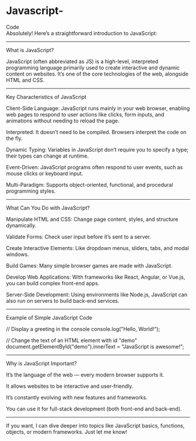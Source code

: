 # Javascript-
Code  
Absolutely! Here’s a straightforward introduction to JavaScript:


---

What is JavaScript?

JavaScript (often abbreviated as JS) is a high-level, interpreted programming language primarily used to create interactive and dynamic content on websites. It’s one of the core technologies of the web, alongside HTML and CSS.


---

Key Characteristics of JavaScript

Client-Side Language:
JavaScript runs mainly in your web browser, enabling web pages to respond to user actions like clicks, form inputs, and animations without needing to reload the page.

Interpreted:
It doesn’t need to be compiled. Browsers interpret the code on the fly.

Dynamic Typing:
Variables in JavaScript don’t require you to specify a type; their types can change at runtime.

Event-Driven:
JavaScript programs often respond to user events, such as mouse clicks or keyboard input.

Multi-Paradigm:
Supports object-oriented, functional, and procedural programming styles.



---

What Can You Do with JavaScript?

Manipulate HTML and CSS:
Change page content, styles, and structure dynamically.

Validate Forms:
Check user input before it’s sent to a server.

Create Interactive Elements:
Like dropdown menus, sliders, tabs, and modal windows.

Build Games:
Many simple browser games are made with JavaScript.

Develop Web Applications:
With frameworks like React, Angular, or Vue.js, you can build complex front-end apps.

Server-Side Development:
Using environments like Node.js, JavaScript can also run on servers to build back-end services.



---

Example of Simple JavaScript Code

// Display a greeting in the console
console.log("Hello, World!");

// Change the text of an HTML element with id "demo"
document.getElementById("demo").innerText = "JavaScript is awesome!";


---

Why is JavaScript Important?

It’s the language of the web — every modern browser supports it.

It allows websites to be interactive and user-friendly.

It’s constantly evolving with new features and frameworks.

You can use it for full-stack development (both front-end and back-end).



---

If you want, I can dive deeper into topics like JavaScript basics, functions, objects, or modern frameworks. Just let me know!

